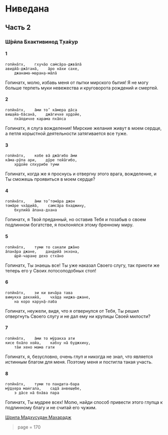 # Ниведана

## Часть 2

### Ш́рӣла Бхактивинод Т̣ха̄кур

#### 1

    гопӣна̄тх,    гхуча̄о сам̇са̄ра-джва̄ла̄
    авидйа̄-джа̄тана̄,    а̄ро на̄хи сахе,
        джанама-маран̣а-ма̄ла̄

Гопинатх, молю, избавь меня от пытки мирского бытия! Я не могу больше терпеть муки невежества и круговорота рождений и смертей.

#### 2

    гопӣна̄тх,    а̄ми то’ ка̄мера да̄са
    виш̣айа-ба̄сана̄,    джа̄гичхе хр̣дойе,
        пха̄н̇дичхе карама пха̄н̇са

Гопинатх, я слуга вожделения! Мирские желания живут в моем сердце, а петля корыстной деятельности затягивается все туже.

#### 3

    гопӣна̄тх,    кобе ва̄ джа̄гибо а̄ми
    ка̄ма-рӯпа ари,    дӯре тейа̄гибо,
        хр̣дойе спхурибе туми

Гопинатх, когда же я проснусь и отвергну этого врага, вожделение, и Ты сможешь проявиться в моем сердце?

#### 4

    гопӣна̄тх,    а̄ми то’тома̄ра джон
    тома̄ре чха̄д̣ийа̄,    сам̇са̄ра бхаджину,
        бхулийа̄ а̄пана-дхана

Гопинатх, я Твой преданный, но оставив Тебя и позабыв о своем подлинном богатстве, я поклонялся этому бренному миру.

#### 5

    гопӣна̄тх,    туми то сакали джа̄но
    а̄пана̄ра джане,    данд̣ийа̄ экхона,
        ш́рӣ-чаран̣е дехо стха̄но

Гопинатх, Ты знаешь все! Ты уже наказал Своего слугу, так приюти же теперь его у Своих лотосоподобных стоп!

#### 6

    гопӣна̄тх,    эи ки вича̄ра тава
    вимукха декхийа̄,    чха̄д̣а ниджа-джане,
        на коро карун̣а̄-лаба

Гопинатх, неужели, видя, что я отвернулся от Тебя, Ты решил отвергнуть Своего слугу и не дал ему ни крупицы Своей милости?

#### 7

    гопӣна̄тх,    а̄ми то мӯракха ати
    кисе бха̄ло хойа,    кабху на̄ буджхину,
        та̄и хено мама гати

Гопинатх, я, безусловно, очень глуп и никогда не знал, что является истинным благом для меня. Поэтому меня и постигла такая участь.

#### 8

    гопӣна̄тх,    туми то пан̣д̣ита-бара
    мӯд̣хера ман̇гала,    сада̄ анвеш̣ибе,
        э да̄се на̄ бха̄ва пара

Гопинатх, Ты мудрее всех! Молю, найди способ привести этого глупца к подлинному благу и не считай его чужим.


[Шрила Мадхусудан Махарадж](https://soundcloud.com/bharatimaharaj/madhusudan-maharaj-gopinath-1)


> page =  170
